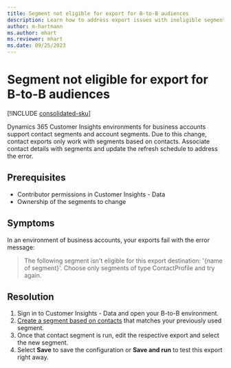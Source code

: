 ```yaml
---
title: Segment not eligible for export for B-to-B audiences
description: Learn how to address export issues with ineligible segments in Dynamics 365 Customer Insights - Data.
author: m-hartmann
ms.author: mhart
ms.reviewer: mhart
ms.date: 09/25/2023
---
```

# Segment not eligible for export for B-to-B audiences

[!INCLUDE [consolidated-sku](../../includes/consolidated-sku.md)]

Dynamics 365 Customer Insights environments for business accounts support contact segments and account segments. Due to this change, contact exports only work with segments based on contacts. Associate contact details with segments and update the refresh schedule to address the error.

## Prerequisites

- Contributor permissions in Customer Insights - Data
- Ownership of the segments to change

## Symptoms

In an environment of business accounts, your exports fail with the error message:

> The following segment isn't eligible for this export destination: '{name of segment}'. Choose only segments of type ContactProfile and try again.

## Resolution

1. Sign in to Customer Insights - Data and open your B-to-B environment.
1. [Create a segment based on contacts](/dynamics365/customer-insights/segment-builder) that matches your previously used segment.
1. Once that contact segment is run, edit the respective export and select the new segment.
1. Select **Save** to save the configuration or **Save and run** to test this export right away.
